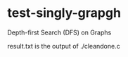 # test-singly-grapgh
Depth-first Search (DFS) on Graphs

result.txt is the output of ./cleandone.c

